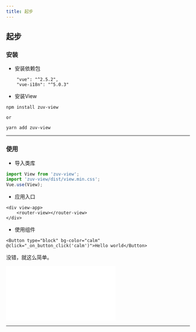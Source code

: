 ```yaml
---
title: 起步
---
```


## 起步

### 安装

- 安装依赖包

```
    "vue": "^2.5.2",
    "vue-i18n": "^5.0.3"
```

- 安装View

```
npm install zuv-view

or

yarn add zuv-view
```

<hr/>


### 使用


- 导入类库

```js
import View from 'zuv-view';
import 'zuv-view/dist/view.min.css';
Vue.use(View);
```

- 应用入口

```vue
<div view-app>
    <router-view></router-view>
</div>
```

- 使用组件

```vue
<Button type="block" bg-color="calm" @click="_on_button_click('calm')">Hello world</Button>
```

没错，就这么简单。

<div class="device-ios">
  <iframe class="demo-ios" src="./demo/getting_started.html" frameborder="0"></iframe>
</div>

<hr/>
